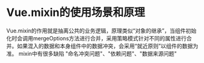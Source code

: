 # Vue.mixin的使用场景和原理

Vue.mixin的作用就是抽离公共的业务逻辑，原理类似“对象的继承”，当组件初始化时会调用mergeOptions方法进行合并，采用策略模式针对不同的属性进行合并。如果混入的数据和本身组件中的数据冲突，会采用“就近原则”以组件的数据为准。
mixin中有很多缺陷 "命名冲突问题"、"依赖问题"、"数据来源问题"